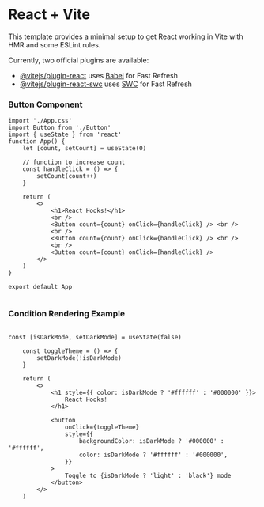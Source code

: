 # React + Vite

This template provides a minimal setup to get React working in Vite with HMR and some ESLint rules.

Currently, two official plugins are available:

-   [@vitejs/plugin-react](https://github.com/vitejs/vite-plugin-react/blob/main/packages/plugin-react/README.md) uses [Babel](https://babeljs.io/) for Fast Refresh
-   [@vitejs/plugin-react-swc](https://github.com/vitejs/vite-plugin-react-swc) uses [SWC](https://swc.rs/) for Fast Refresh

### Button Component

```
import './App.css'
import Button from './Button'
import { useState } from 'react'
function App() {
    let [count, setCount] = useState(0)

    // function to increase count
    const handleClick = () => {
        setCount(count++)
    }

    return (
        <>
            <h1>React Hooks!</h1>
            <br />
            <Button count={count} onClick={handleClick} /> <br />
            <br />
            <Button count={count} onClick={handleClick} /> <br />
            <br />
            <Button count={count} onClick={handleClick} />
        </>
    )
}

export default App


```

### Condition Rendering Example

```

const [isDarkMode, setDarkMode] = useState(false)

    const toggleTheme = () => {
        setDarkMode(!isDarkMode)
    }

    return (
        <>
            <h1 style={{ color: isDarkMode ? '#ffffff' : '#000000' }}>
                React Hooks!
            </h1>

            <button
                onClick={toggleTheme}
                style={{
                    backgroundColor: isDarkMode ? '#000000' : '#ffffff',
                    color: isDarkMode ? '#ffffff' : '#000000',
                }}
            >
                Toggle to {isDarkMode ? 'light' : 'black'} mode
            </button>
        </>
    )


```
